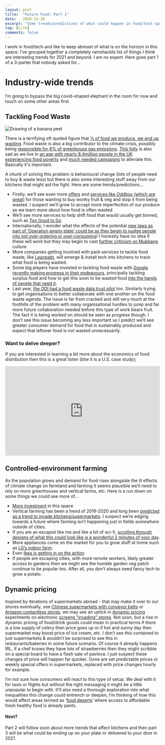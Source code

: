```yaml
---
layout: post
title:  "Future Food: Part 1"
date:   2020-12-28
excerpt: "Some trends/predictions of what could happen in food/tech space in 2021 and beyond"
tag: [Life]
comments: false
---
```

I work in food/tech and like to keep abreast of what is on the horizon in this space. I’ve grouped together a completely ramshackle list of things *I think* are interesting trends for 2021 and beyond. I am no expert. Here goes part 1 of a 3-parter that nobody asked for...

# Industry-wide trends
I’m going to bypass the big covid-shaped elephant in the room for now and touch on some other areas first.

## Tackling Food Waste
![Drawing of a banana peel](https://raw.githubusercontent.com/ColinPattinson/colinpattinson.github.io/master/assets/img/banana.jpg)

There is a terrifying oft quoted figure that [⅓ of food we produce, we end up wasting](https://www.theguardian.com/global-development/2011/may/12/food-waste-fao-report-security-poor). Food waste is also a big contributor to the climate crisis, possibly being [responsible for 6% of greenhouse gas emissions](https://ourworldindata.org/food-waste-emissions). [This folly](https://www.vox.com/videos/2017/5/9/15594598/food-waste-dumbest-environmental) is also sad as we live in [an age with nearly 8.4million people in the UK experiencing food poverty](https://www.bigissue.com/latest/food-poverty-in-the-uk-the-causes-figures-and-solutions/) and [much needed campaigns](https://www.theguardian.com/education/2020/oct/28/marcus-rashford-petition-to-end-child-food-poverty-signed-by-over-1m-people) to alleviate this. Basically it's important.

A chunk of solving this problem is behavioural change (lots of people need to buy & waste less) but there is also some interesting stuff away from our kitchens that might aid the fight. Here are some trends/predictions… 
- Firstly, we’ll see even more [offers](https://groceries.morrisons.com/products/morrisons-wonky-vegetables-selection-box-392189011?) and [services like Oddbox (which are great)](https://www.oddbox.co.uk/) for those wanting to buy wonky fruit & veg and stop it from being wasted. I suspect we’ll grow to accept more imperfection of our produce as we learn more about how food is often wasted
- We’ll see more services to help shift food that would usually get binned, such as [Too Good to Go](https://toogoodtogo.co.uk/en-gb/blog/the-food-app-helping-you-save-the-planet)
- Internationally, I wonder what the effects of the potential [new laws as part of ‘Operation empty plate’ could be as they begin to nudge people into not over-ordering or over-consuming](https://www.theguardian.com/world/2020/dec/23/china-to-bring-in-law-against-food-waste-with-fines-for-promoting-overeating)! I honestly have no idea if these will work but they may begin to cast [further criticism on Mukbang](https://en.wikipedia.org/wiki/Mukbang) culture
- More companies getting involved with paid-services to tackle food waste, like [Leanpath](https://www.leanpath.com/), will emerge & install tech into kitchens to track what food is being wasted.
- Some big players have invested in tackling food waste with [Google recently making progress in their endeavours](https://www.fastcompany.com/90583360/google-has-created-2-new-tools-to-help-tackle-food-waste-and-hunger), principally tackling surplus food and how to get this soon to be wasted food [into the hands of people that need it](https://cloud.google.com/blog/products/data-analytics/how-industry-leaders-are-tackling-food-waste-and-food-insecurity). 
- Last year, [the ODI had a food waste data trust pilot](https://theodi.org/article/data-trusts-food-waste/) too. Similarly trying to get organisations to better collaborate with one another on the food waste agenda.
The issue is far from cracked and still very much at the foothills of the problem with many organisational hurdles to jump and far more future collaboration needed before this type of work bears fruit. The fact it is being worked on should be seen as progress though. I don’t see this issue becoming any less important so I predict we’ll see greater consumer demand for food that is sustainably produced and expect that leftover food is not wasted unnecessarily.

### Want to delve deeper?
If you are interested in learning a bit more about the economics of food distribution then this is a great listen (btw it is a U.S. case study);
<iframe src="https://www.npr.org/player/embed/565744083/565745495" width="100%" height="290" frameborder="0" scrolling="no" title="NPR embedded audio player"></iframe>

## Controlled-environment farming
As the population grows and demand for food rises alongside the ill effects of climate change on farmland and farming it seems plausible we’ll need to rely on more greenhouses and vertical farms, etc. Here is a run down on some things we could see more of…
- [More investment](https://thespoon.tech/indoor-farming-got-big-in-2020-literally/) in this space
- Vertical farming has been a trend of 2019-2020 and long been [predicted as a trend to invade kitchens/supermarkets](https://thespoon.tech/vertical-farms-will-become-key-parts-of-your-grocery-store-and-your-kitchen-cabinets-in-2020/). I suspect we’re edging towards a future where farming isn’t happening just in fields somewhere outside of cities.
- If you are an escapist like me and like a bit of sci-fi, [scrolling through designs of what this could look like is a wonderful 2 minutes of your day](https://www.pinterest.co.uk/dezeen/vertical-farms-and-gardens/). 
- More appliances come on the market for you to grow stuff at home such as [LG’s indoor farm](https://thespoon.tech/lg-will-unveil-an-indoor-farm-for-the-consumer-kitchen-at-ces-2020/).
- Even [Ikea is getting in on the action](https://www.dezeen.com/2017/10/04/lokal-space-10-miniature-hydroponic-vertical-farm-london-design-festival/)
- If people are escaping cities, with more remote workers, likely greater access to gardens then we might see the humble garden veg patch continue to be popular too. After all, you don’t always need fancy tech to grow a potato. 

## Dynamic pricing
Inspired by iterations of supermarkets abroad - that may make it over to our shores eventually, see [Chinese supermarkets with conveyor belts](https://www.cnbc.com/2018/08/30/inside-hema-alibabas-new-kind-of-superstore-robots-apps-and-more.html) or [Amazon contactless stores](https://www.theguardian.com/business/2018/jan/21/amazons-first-automated-store-opens-to-public-on-monday), we may see an uptick in [dynamic pricing](https://en.wikipedia.org/wiki/Dynamic_pricing) experiments on electronic [screens “invading” stores](https://thespoon.tech/2021-food-tech-predictions-screens-invade-stores-and-commerce-goes-mobile/).
Not soon, but a rise in dynamic pricing of food/drink goods could mean in practical terms if there is a low supply of celery then price goes up or if hot and sunny day then supermarket may boost price of ice cream, etc. I don’t see this contained to just supermarkets & wouldn’t be surprised to see this in restaurants/bakeries in some future scenario. 
Of course it already happens IRL, if a chef knows they have lots of strawberries then they might scribble on a special board to have a flash sale of pavlova. I just suspect these changes of price will happen far quicker. Gone are set predictable prices or weekly special offers in supermarkets, replaced with price changes hourly for example. 

I’m not sure how consumers will react to this type of setup. We deal with it for taxis or flights but without the right messaging it might be a little unpopular to begin with. It’ll also need a thorough exploration into what inequalities this change could entrench or deepen, I’m thinking of how this would affect areas termed as ‘[food deserts](https://www.theguardian.com/society/2018/oct/12/more-than-a-million-uk-residents-live-in-food-deserts-says-study)’ where access to affordable fresh healthy food is already pants.

#### Next?
Part 2 will follow soon about more trends that affect kitchens and then part 3 will be what could be ending up on your plate or delivered to your door in 2021.
